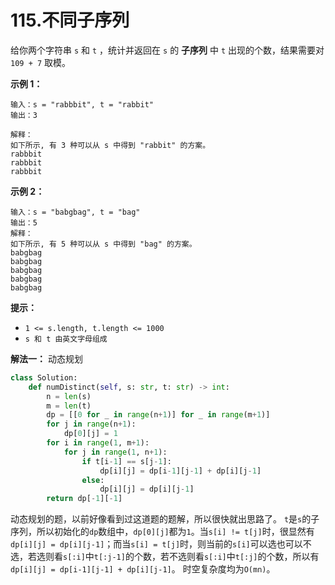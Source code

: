 # 115.不同子序列

给你两个字符串 `s` 和 `t` ，统计并返回在 `s` 的 **子序列** 中 `t` 出现的个数，结果需要对 `109 + 7` 取模。

**示例 1：**

```apach
输入：s = "rabbbit", t = "rabbit"
输出：3

解释：
如下所示, 有 3 种可以从 s 中得到 "rabbit" 的方案。
rabbbit
rabbbit
rabbbit
```

**示例 2：**

```apach
输入：s = "babgbag", t = "bag"
输出：5
解释：
如下所示, 有 5 种可以从 s 中得到 "bag" 的方案。 
babgbag
babgbag
babgbag
babgbag
babgbag
```

**提示：**

- `1 <= s.length, t.length <= 1000`
- `s 和 t 由英文字母组成`

**解法一：** 动态规划

```python
class Solution:
    def numDistinct(self, s: str, t: str) -> int:
        n = len(s)
        m = len(t)
        dp = [[0 for _ in range(n+1)] for _ in range(m+1)]
        for j in range(n+1):
            dp[0][j] = 1
        for i in range(1, m+1):
            for j in range(1, n+1):
                if t[i-1] == s[j-1]:
                    dp[i][j] = dp[i-1][j-1] + dp[i][j-1]
                else:
                    dp[i][j] = dp[i][j-1]
        return dp[-1][-1]
```

动态规划的题，以前好像看到过这道题的题解，所以很快就出思路了。
`t`是`s`的子序列，所以初始化的`dp`数组中，`dp[0][j]`都为`1`。当`s[i] != t[j]`时，很显然有`dp[i][j] = dp[i][j-1]`；而当`s[i] = t[j]`时，则当前的`s[i]`可以选也可以不选，若选则看`s[:i]`中`t[:j-1]`的个数，若不选则看`s[:i]`中`t[:j]`的个数，所以有`dp[i][j] = dp[i-1][j-1] + dp[i][j-1]`。
时空复杂度均为`O(mn)`。 